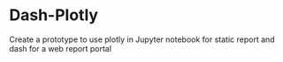# Dash-Plotly
Create a prototype to use plotly in Jupyter notebook for static report and dash for a web report portal
